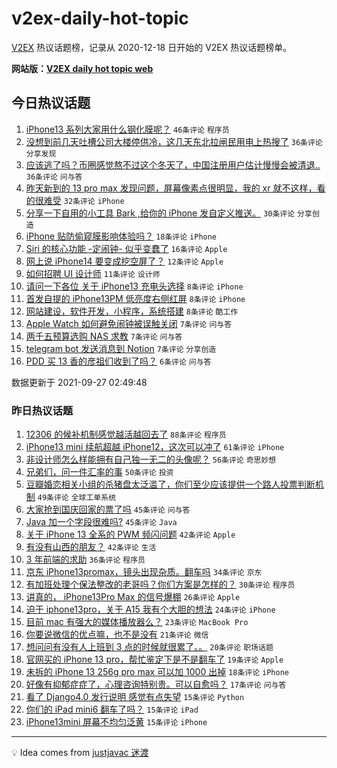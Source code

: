 # v2ex-daily-hot-topic

[V2EX](https://www.v2ex.com/) 热议话题榜，记录从 2020-12-18 日开始的 V2EX 热议话题榜单。

**网站版：[V2EX daily hot topic web](https://boojack.github.io/v2ex-daily-hot-topic-web/)**

## 今日热议话题

<!-- TODAY BEGIN -->

1. [iPhone13 系列大家用什么钢化膜呢？](https://www.v2ex.com/t/804503) `46条评论` `程序员`
1. [没想到前几天吐槽公司大楼停供冷，这几天东北拉闸民用电上热搜了](https://www.v2ex.com/t/804536) `36条评论` `分享发现`
1. [应该逃了吗？币圈感觉熬不过这个冬天了，中国注册用户估计慢慢会被清退..](https://www.v2ex.com/t/804507) `36条评论` `问与答`
1. [昨天新到的 13 pro max 发现问题，屏幕像素点很明显，我的 xr 就不这样，看的很难受](https://www.v2ex.com/t/804508) `32条评论` `iPhone`
1. [分享一下自用的小工具 Bark ,给你的 iPhone 发自定义推送。](https://www.v2ex.com/t/804506) `30条评论` `分享创造`
1. [iPhone 贴防偷窥膜影响体验吗？](https://www.v2ex.com/t/804525) `18条评论` `iPhone`
1. [Siri 的核心功能 -定闹钟- 似乎变蠢了](https://www.v2ex.com/t/804505) `16条评论` `Apple`
1. [网上说 iPhone14 要变成挖空屏了？](https://www.v2ex.com/t/804514) `12条评论` `Apple`
1. [如何招聘 UI 设计师](https://www.v2ex.com/t/804522) `11条评论` `设计师`
1. [请问一下各位 关于 iPhone13 充电头选择](https://www.v2ex.com/t/804533) `8条评论` `iPhone`
1. [首发自提的 iPhone13PM 低亮度右侧红屏](https://www.v2ex.com/t/804515) `8条评论` `iPhone`
1. [网站建设，软件开发，小程序，系统搭建](https://www.v2ex.com/t/804510) `8条评论` `酷工作`
1. [Apple Watch 如何避免闹钟被误触关闭](https://www.v2ex.com/t/804534) `7条评论` `问与答`
1. [两千五预算选购 NAS 求教](https://www.v2ex.com/t/804524) `7条评论` `问与答`
1. [telegram bot 发送消息到 Notion](https://www.v2ex.com/t/804511) `7条评论` `分享创造`
1. [PDD 买 13 香的彦祖们收到了吗？](https://www.v2ex.com/t/804516) `6条评论` `问与答`

数据更新于 2021-09-27 02:49:48

<!-- TODAY END -->

### 昨日热议话题

<!-- YESTERDAY BEGIN -->

1. [12306 的候补机制感觉越活越回去了](https://www.v2ex.com/t/804383) `88条评论` `程序员`
1. [iPhone13 mini 续航超越 iPhone12，这次可以冲了](https://www.v2ex.com/t/804252) `61条评论` `iPhone`
1. [非设计师怎么样能拥有自己独一无二的头像呢？](https://www.v2ex.com/t/804317) `56条评论` `奇思妙想`
1. [兄弟们，问一件汇率的事](https://www.v2ex.com/t/804242) `50条评论` `投资`
1. [豆瓣婚恋相关小组的杀猪盘太泛滥了，你们至少应该提供一个路人投票判断机制](https://www.v2ex.com/t/804379) `49条评论` `全球工单系统`
1. [大家抢到国庆回家的票了吗](https://www.v2ex.com/t/804368) `45条评论` `问与答`
1. [Java 加一个字段很难吗?](https://www.v2ex.com/t/804422) `45条评论` `Java`
1. [关于 iPhone 13 全系的 PWM 频闪问题](https://www.v2ex.com/t/804386) `42条评论` `Apple`
1. [有没有山西的朋友？](https://www.v2ex.com/t/804269) `42条评论` `生活`
1. [3 年前端的求助](https://www.v2ex.com/t/804264) `36条评论` `程序员`
1. [京东 iPhone13promax，镜头出现杂质。翻车吗](https://www.v2ex.com/t/804244) `34条评论` `京东`
1. [有加班处理个保法整改的老哥吗？你们方案是怎样的？](https://www.v2ex.com/t/804438) `30条评论` `程序员`
1. [讲真的， iPhone13Pro Max 的信号爆棚](https://www.v2ex.com/t/804456) `26条评论` `Apple`
1. [迫于 iphone13pro，关于 A15 我有个大胆的想法](https://www.v2ex.com/t/804478) `24条评论` `iPhone`
1. [目前 mac 有强大的媒体播放器么？](https://www.v2ex.com/t/804443) `23条评论` `MacBook Pro`
1. [你要说微信的优点嘛，也不是没有](https://www.v2ex.com/t/804393) `21条评论` `微信`
1. [想问问有没有人上班到 3 点的时候就很累了。。](https://www.v2ex.com/t/804394) `20条评论` `职场话题`
1. [官网买的 iPhone 13 pro，帮忙鉴定下是不是翻车了](https://www.v2ex.com/t/804376) `19条评论` `Apple`
1. [未拆的 iPhone 13 256g pro max 可以加 1000 出掉](https://www.v2ex.com/t/804382) `18条评论` `iPhone`
1. [好像有抑郁症症了，心理咨询特别贵。可以自愈吗？](https://www.v2ex.com/t/804266) `17条评论` `问与答`
1. [看了 Django4.0 发行说明 感觉有点失望](https://www.v2ex.com/t/804428) `15条评论` `Python`
1. [你们的 iPad mini6 翻车了吗？](https://www.v2ex.com/t/804349) `15条评论` `iPad`
1. [iPhone13mini 屏幕不均匀泛黄](https://www.v2ex.com/t/804332) `15条评论` `iPhone`

<!-- YESTERDAY END -->

---

💡 Idea comes from [justjavac 迷渡](https://github.com/justjavac/)
